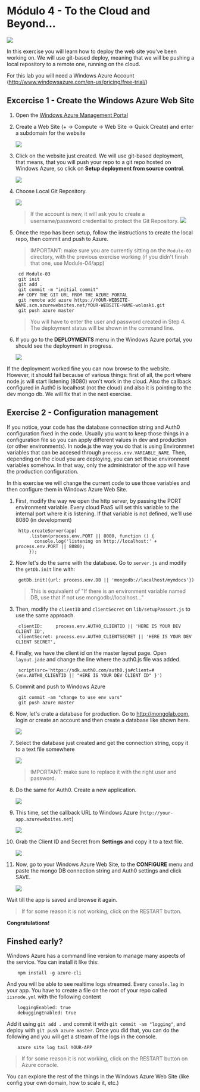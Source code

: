 # Módulo 4 - To the Cloud and Beyond...

![](http://2.bp.blogspot.com/-mcZg2vTqzLQ/TZ-Dg2lNtiI/AAAAAAAABqM/M-rPoRG0m18/s1600/buzz-lightyear-toy-story-murals.jpg)

In this exercise you will learn how to deploy the web site you've been working on. We will use git-based deploy, meaning that we will be pushing a local repository to a remote one, running on the cloud.

For this lab you will need a Windows Azure Account (<http://www.windowsazure.com/en-us/pricing/free-trial/>)

## Excercise 1 - Create the Windows Azure Web Site

1. Open the [Windows Azure Management Portal](http://manage.windowsazure.com)

2. Create a Web Site (+ -> Compute -> Web Site -> Quick Create) and enter a subdomain for the website

    ![](http://puu.sh/2H310.png)

3. Click on the website just created. We will use git-based deployment, that means, that you will push your repo to a git repo hosted on Windows Azure, so click on **Setup deployment from source control**.

    ![](http://puu.sh/2H36A.png)

4. Choose Local Git Repository.

    ![](http://puu.sh/2H3c5.png)

    > If the account is new, it will ask you to create a username/password credential to protect the Git Repository.
    ![](http://puu.sh/2H6kL.png)

5. Once the repo has been setup, follow the instructions to create the local repo, then commit and push to Azure.

    > IMPORTANT: make sure you are currently sitting on the `Module-03` directory, with the previous exercise working (if you didn't finish that one, use Module-04/app)

        cd Module-03
        git init
        git add .
        git commit -m "initial commit"
        ## COPY THE GIT URL FROM THE AZURE PORTAL
        git remote add azure https://YOUR-WEBSITE-NAME.scm.azurewebsites.net/YOUR-WEBSITE-NAME-woloski.git
        git push azure master

    > You will have to enter the user and password created in Step 4. The deployment status will be shown in the command line.

6. If you go to the **DEPLOYMENTS** menu in the Windows Azure portal, you should see the deployment in progress.

    ![](http://puu.sh/2HfVQ.png)

If the deployment worked fine you can now browse to the website. However, it should fail because of various things: first of all, the port where node.js will start listening (8080) won't work in the cloud. Also the callback configured in Auth0 is localhost (not the cloud) and also it is pointing to the dev mongo db. We will fix that in the next exercise.

## Exercise 2 - Configuration management

If you notice, your code has the database connection string and Auth0 configuration fixed in the code. Usually you want to keep those things in a configuration file so you can apply different values in dev and production (or other environments). In node.js the way you do that is using Environmnet variables that can be accesed through `process.env.VARIABLE_NAME`. Then, depending on the cloud you are deploying, you can set those environment variables somehow. In that way, only the administrator of the app will have the production configuration.

In this exercise we will change the current code to use those variables and then configure them in Windows Azure Web Site.

1. First, modify the way we open the http server, by passing the PORT environment variable. Every cloud PaaS will set this variable to the internal port where it is listening. If that variable is not defined, we'll use 8080 (in development)

        http.createServer(app)
            .listen(process.env.PORT || 8080, function () {
              console.log('listening on http://localhost:' + process.env.PORT || 8080);
            });

1. Now let's do the same with the database. Go to `server.js` and modify the `getDb.init` line with:

        getDb.init({url: process.env.DB || 'mongodb://localhost/mymdocs'})

    > This is equivalent of "If there is an environment variable named DB, use that if not use mongodb://localhost..."

2. Then, modify the `clientID` and `clientSecret` on `lib/setupPassort.js` to use the same approach.

        clientID:     process.env.AUTH0_CLIENTID || 'HERE IS YOUR DEV CLIENT ID',
        clientSecret: process.env.AUTH0_CLIENTSECRET || 'HERE IS YOUR DEV CLIENT SECRET',

2. Finally, we have the client id on the master layout page. Open `layout.jade` and change the line where the auth0.js file was added.

        script(src='https://sdk.auth0.com/auth0.js#client=#{env.AUTH0_CLIENTID || "HERE IS YOUR DEV CLIENT ID" }')

3. Commit and push to Windows Azure

        git commit -am "change to use env vars"
        git push azure master

4. Now, let's crate a database for production. Go to <http://mongolab.com>, login or create an account and then create a database like shown here.

    ![](http://puu.sh/2HsJv.png)

5. Select the database just created and get the connection string, copy it to a text file somewhere

    ![](http://puu.sh/2HsM1.png)   
    > IMPORTANT: make sure to replace it with the right user and password.

6. Do the same for Auth0. Create a new application. 

    ![](http://puu.sh/2HsU8.png)

7. This time, set the callback URL to Windows Azure (`http://your-app.azurewebsites.net`)

    ![](http://puu.sh/2Ht0R.png)

8. Grab the Client ID and Secret from **Settings** and copy it to a text file.

    ![](http://puu.sh/2Hts4.png)

7. Now, go to your Windows Azure Web Site, to the **CONFIGURE** menu and paste the mongo DB connection string and Auth0 settings and click SAVE.

    ![](http://puu.sh/2HtS2.png)

Wait till the app is saved and browse it again.

> If for some reason it is not working, click on the RESTART button.

**Congratulations!**

## Finshed early?

Windows Azure has a command line version to manage many aspects of the service. You can install it like this:

        npm install -g azure-cli

And you will be able to see realtime logs streamed. Every `console.log` in your app. You have to create a file on the root of your repo called `iisnode.yml` with the following content

        loggingEnabled: true
        debuggingEnabled: true

Add it using `git add .` and commit it with `git commit -am "logging"`, and deploy with `git push azure master`. Once you did that, you can do the following and you will get a stream of the logs in the console.

        azure site log tail YOUR-APP

> If for some reason it is not working, click on the RESTART button on Azure console.

You can explore the rest of the things in the Windows Azure Web Site (like config your own domain, how to scale it, etc.)
